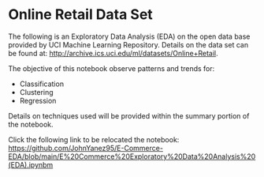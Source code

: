 # Online Retail Data Set

The following is an Exploratory Data Analysis (EDA) on the open data base provided by UCI Machine Learning Repository. Details on the data set can be found at: http://archive.ics.uci.edu/ml/datasets/Online+Retail. 

The objective of this notebook observe patterns and trends for:
* Classification
* Clustering
* Regression

Details on techniques used will be provided within the summary portion of the notebook.

Click the following link to be relocated the notebook: https://github.com/JohnYanez95/E-Commerce-EDA/blob/main/E%20Commerce%20Exploratory%20Data%20Analysis%20(EDA).ipynbm
